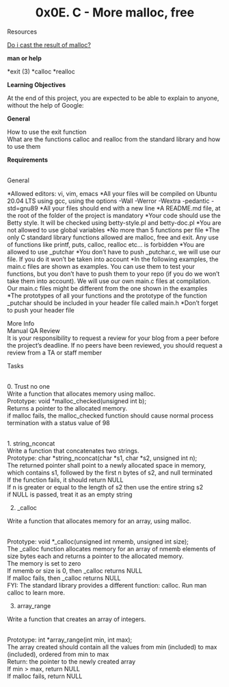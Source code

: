 
<h1><b><center>0x0E. C - More malloc, free</b></h1>

Resources

<a href="https://stackoverflow.com/questions/605845/do-i-cast-the-result-of-malloc"> Do i cast the result of malloc?</a> 

<b>man or help</b>

*exit (3)
*calloc
*realloc


<b>Learning Objectives</b>

At the end of this project, you are expected to be able to explain to anyone, without the help of Google:

<b>General</b>
 
How to use the exit function
<br>What are the functions calloc and realloc from the standard library and how to use them


<b>Requirements</b>

<br>General

*Allowed editors: vi, vim, emacs
*All your files will be compiled on Ubuntu 20.04 LTS using gcc, using the options -Wall -Werror -Wextra -pedantic -std=gnu89
*All your files should end with a new line
*A README.md file, at the root of the folder of the project is mandatory
*Your code should use the Betty style. It will be checked using betty-style.pl and betty-doc.pl
*You are not allowed to use global variables
*No more than 5 functions per file
*The only C standard library functions allowed are malloc, free and exit. Any use of functions like printf, puts, calloc, realloc etc… is forbidden
*You are allowed to use _putchar
*You don’t have to push _putchar.c, we will use our file. If you do it won’t be taken into account
*In the following examples, the main.c files are shown as examples. You can use them to test your functions, but you don’t have to push them to your repo (if you do we won’t take them into account). We will use our own main.c files at compilation. Our main.c files might be different from the one shown in the examples
*The prototypes of all your functions and the prototype of the function _putchar should be included in your header file called main.h
*Don’t forget to push your header file

More Info
<br>Manual QA Review
<br>It is your responsibility to request a review for your blog from a peer before the project’s deadline. If no peers have been reviewed, you should request a review from a TA or staff member


Tasks

<br>0. Trust no one
<br>Write a function that allocates memory using malloc.
<br>Prototype: void *malloc_checked(unsigned int b);
<br>Returns a pointer to the allocated memory.
<br>if malloc fails, the malloc_checked function should cause normal process termination with a status value of 98

<br>1. string_nconcat
<br>Write a function that concatenates two strings.
<br>Prototype: char *string_nconcat(char *s1, char *s2, unsigned int n);
<br>The returned pointer shall point to a newly allocated space in memory, which contains s1, followed by the first n bytes of s2, and null terminated
<br>If the function fails, it should return NULL
<br>If n is greater or equal to the length of s2 then use the entire string s2
<br>if NULL is passed, treat it as an empty string

2. _calloc

Write a function that allocates memory for an array, using malloc.

<br>Prototype: void *_calloc(unsigned int nmemb, unsigned int size);
<br>The _calloc function allocates memory for an array of nmemb elements of size bytes each and returns a pointer to the allocated memory.
<br>The memory is set to zero
<br>If nmemb or size is 0, then _calloc returns NULL
<br>If malloc fails, then _calloc returns NULL
<br>FYI: The standard library provides a different function: calloc. Run man calloc to learn more.

3. array_range

Write a function that creates an array of integers.

<br>Prototype: int *array_range(int min, int max);
<br>The array created should contain all the values from min (included) to max (included), ordered from min to max
<br>Return: the pointer to the newly created array
<br>If min > max, return NULL
<br>If malloc fails, return NULL



